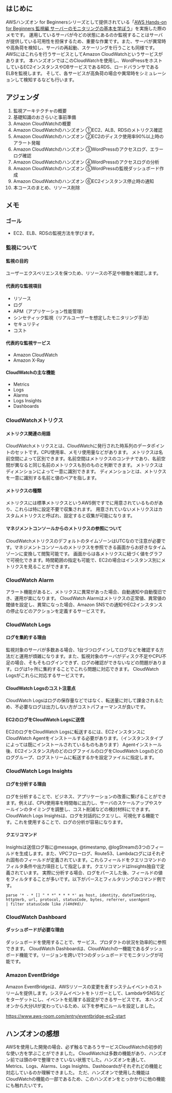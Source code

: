<!--
title:   AWS Hands-on for Beginners 監視編 サーバーのモニタリングの基本を学ぼう：学習メモ
tags:    AWS,CloudWatch,EC2,ALB,ハンズオン
id:      e0e46674496a28d5f71a
private: false
-->

## はじめに

AWSハンズオン for Beginnersシリーズとして提供されている「[AWS Hands-on for Beginners 監視編 サーバーのモニタリングの基本を学ぼう](https://pages.awscloud.com/JAPAN-event-OE-Hands-on-for-Beginners-monitoring-2020-reg-event-LP.html)」を実施した際のメモです。
運用しているサーバが今どの状態にあるのか監視することはサーバが提供している可用性を担保するため、重要な作業です。また、サーバが異常時や高負荷を検知し、サーバの再起動、スケーリングを行うことも同様です。
AWSにはこれらを行うサービスとしてAmazon CloudWatchというサービスがあります。
本ハンズオンではこのCloudWatchを使用し、WordPressをホストしているEC2インスタンスやDBサービスであるRDS、ロードバランサであるELBを監視します。
そして、各サービスが高負荷の場合や異常時をシミュレーションして検知するなども行います。

## アジェンダ

1. 監視アーキテクチャの概要
2. 基礎知識のおさらいと事前準備
3. Amazon CloudWatchの概要
4. Amazon CloudWatchのハンズオン ①EC2、ALB、RDSのメトリクス確認
5. Amazon CloudWatchのハンズオン ②EC2のディスク使用率90%以上時のアラート発報
6. Amazon CloudWatchのハンズオン ③WordPressのアクセスログ、エラーログ確認
7. Amazon CloudWatchのハンズオン ④WordPressのアクセスログの分析
8. Amazon CloudWatchのハンズオン ⑤WordPressの監視ダッシュボード作成
9. Amazon CloudWatchのハンズオン ⑥EC2インスタンス停止時の通知
10. 本コースのまとめ、リソース削除

## メモ

### ゴール

- EC2、ELB、RDSの監視方法を学びます。

### 監視について

#### 監視の目的

ユーザーエクスペリエンスを保つため、リソースの不足や稼働を確認します。

#### 代表的な監視項目

- リソース
- ログ
- APM（アプリケーション性能管理）
- シンセティック監視（リアルユーザーを想定したモニタリング手法）
- セキュリティ
- コスト

#### 代表的な監視サービス

- Amazon CloudWatch
- Amazon X-Ray

#### CloudWatchの主な機能

- Metrics
- Logs
- Alarms
- Logs Insights
- Dashboards

### CloudWatchメトリクス

#### メトリクス関連の用語

CloudWatchメトリクスとは、CloudWatchに発行された時系列のデータポイントのセットです。CPU使用率、メモリ使用量などがあります。
メトリクスは名前空間によって区別できます。名前空間はメトリクスのコンテナであり、名前空間が異なると同じ名前のメトリクスも別のものと判断できます。
メトリクスはディメンションによって一意に識別できます。
ディメンションとは、メトリクスを一意に識別する名前と値のペアを指します。

#### メトリクスの種類

メトリクスには標準メトリクスというAWS側ですでに用意されているものがあり、これらは特に設定不要で収集されます。
用意されていないメトリクスはカスタムメトリクスと呼ばれ、設定すると収集が可能になります。

#### マネジメントコンソールからのメトリクスの参照について

CloudWatchメトリクスのデフォルトのタイムゾーンはUTCなので注意が必要です。マネジメントコンソールのメトリクスを参照できる画面からお好きなタイムゾーンに変換して閲覧可能です。
画面からは各メトリクスに紐づく値をグラフで可視化できます。時間範囲の指定も可能で、EC2の場合はインスタンス別にメトリクスを見ることができます。

### CloudWatch Alarm

アラート機能があると、メトリクスに異常があった場合、自動通知や自動復旧でき、運用が楽になります。
CloudWatch Alarmはメトリクスの正常値、異常値の閾値を設定し、異常になった場合、Amazon SNSでの通知やEC2インスタンスの停止などのアクションを定義するサービスです。

### CloudWatch Logs

#### ログを集約する理由

監視対象のサーバが多数ある場合、1台づつログインしてログなどを確認する方法だと運用が煩雑になります。また、監視対象のサーバがディスク不足やCPU不足の場合、そもそもログインできず、ログの確認ができないなどの問題があります。ログは1ヶ所に集約することでこれら問題に対応できます。
CloudWatch Logsがこれらに対応するサービスです。

#### CloudWatch Logsのコスト注意点

CloudWatch Logsはログの保存量などではなく、転送量に対して課金されるため、不必要なログは出力しない方がコストパフォーマンスが良いです。

#### EC2のログをCloudWatch Logsに送信

EC2のログをCloudWatch Logsに転送するには、EC2インスタンスにCloudWatch Agentをインストールする必要があります。（インスタンスタイプによっては既にインストールされているものもあります）
Agentインストール後、EC2インスタンス内のどのログファイルのログをCloudWatch Logsのどのロググループ、ログストリームに転送するかを設定ファイルに指定します。

### CloudWatch Logs Insights

#### ログを分析する理由

ログを分析することで、ビジネス、アプリケーションの改善に繋げることができます。例えば、CPU使用率を時間毎に出力し、サーバのスケールアップやスケールインのタイミングを調整し、コスト削減などの検討材料にできます。
CloudWatch Logs Insightsは、ログを対話的にクエリし、可視化する機能です。これを使用することで、ログの分析が容易になります。

#### クエリコマンド

Insightsは送信ログ毎に@message, @timestamp, @logStreamの3つのフィールドを生成します。また、VPCフローログ、Route53、Lambdaログにはそれぞれ固有のフィールドが定義されています。これらフィールドをクエリコマンドのフィルタ条件や出力項目として指定します。クエリコマンドはInsights独自で定義されています。
実際に分析する場合、ログをパースした後、フィールドの値をフィルタすることが多いです。以下がパースとフィルタリングのコマンド例です。

```
parse '* - * [] " * *" * * * *' as host, identity, dateTimeString, httpVerb, url, protocol, statusCode, bytes, referrer, userAgent
| filter statusCode like /(4¥d¥d)/
```

### CloudWatch Dashboard

#### ダッシュボードが必要な理由

ダッシュボードを使用することで、サービス、プロダクトの状況を効率的に参照できます。
CloudWatch Dashboardは、CloudWatchの一機能であるダッシュボード機能です。リージョンを跨いで1つのダッシュボードでモニタリングが可能です。

### Amazon EventBridge

Amazon EventBridgeは、AWSリソースの変更を表すシステムイベントのストリームを提供します。システムイベントをトリガーとして、LambdaやSNSなどをターゲットにし、イベントを処理する設定ができるサービスです。
本ハンズオンから大分UIが変わっているため、以下を参考にルールを設定しました。

https://www.aws-room.com/entry/eventbridge-ec2-start

## ハンズオンの感想

AWSを使用した開発の場合、必ず触るであろうサービスCloudWatchの初歩的な使い方を学ぶことができました。
CloudWatchは多数の機能があり、ハンズオン前では頭の中で整理できていない状態でした。ハンズオンを通して、Metrics、Logs、Alarms、Logs Insights、Dashboardsがそれぞれどの機能と対応しているのか理解できました。
ただ、ハンズオンで使用した機能はCloudWatchの機能の一部であるため、このハンズオンをとっかかりに他の機能にも触れたいです。